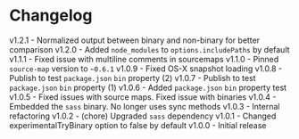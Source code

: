 
# Changelog

v1.2.1 - Normalized output between binary and non-binary for better comparison
v1.2.0 - Added `node_modules` to `options.includePaths` by default
v1.1.1 - Fixed issue with multiline comments in sourcemaps
v1.1.0 - Pinned `source-map` version to `~0.6.1`
v1.0.9 - Fixed OS-X snapshot loading
v1.0.8 - Publish to test `package.json` `bin` property (2)
v1.0.7 - Publish to test `package.json` `bin` property (1)
v1.0.6 - Added `package.json` `bin` property test
v1.0.5 - Fixed issues with source maps. Fixed issue with binaries
v1.0.4 - Embedded the `sass` binary. No longer uses sync methods
v1.0.3 - Internal refactoring
v1.0.2 - (chore) Upgraded `sass` dependency
v1.0.1 - Changed experimentalTryBinary option to false by default
v1.0.0 - Initial release
